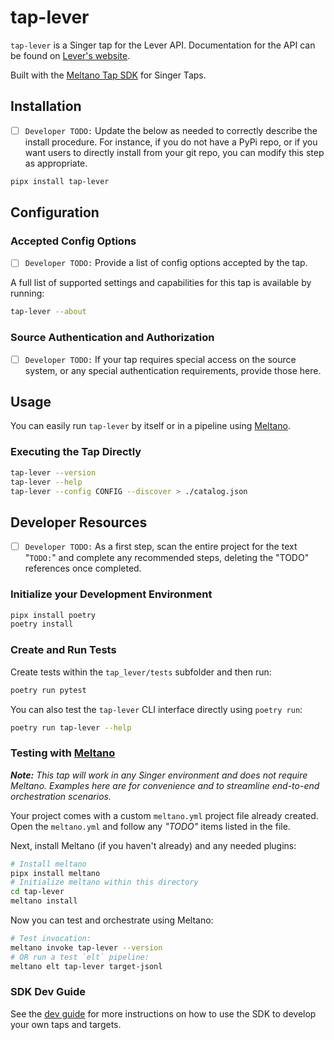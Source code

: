 # tap-lever

`tap-lever` is a Singer tap for the Lever API. Documentation for the API can be found on [Lever's website](https://hire.lever.co/developer/documentation).

Built with the [Meltano Tap SDK](https://sdk.meltano.com) for Singer Taps.

## Installation

- [ ] `Developer TODO:` Update the below as needed to correctly describe the install procedure. For instance, if you do not have a PyPi repo, or if you want users to directly install from your git repo, you can modify this step as appropriate.

```bash
pipx install tap-lever
```

## Configuration

### Accepted Config Options

- [ ] `Developer TODO:` Provide a list of config options accepted by the tap.

A full list of supported settings and capabilities for this
tap is available by running:

```bash
tap-lever --about
```

### Source Authentication and Authorization

- [ ] `Developer TODO:` If your tap requires special access on the source system, or any special authentication requirements, provide those here.

## Usage

You can easily run `tap-lever` by itself or in a pipeline using [Meltano](https://meltano.com/).

### Executing the Tap Directly

```bash
tap-lever --version
tap-lever --help
tap-lever --config CONFIG --discover > ./catalog.json
```

## Developer Resources

- [ ] `Developer TODO:` As a first step, scan the entire project for the text "`TODO:`" and complete any recommended steps, deleting the "TODO" references once completed.

### Initialize your Development Environment

```bash
pipx install poetry
poetry install
```

### Create and Run Tests

Create tests within the `tap_lever/tests` subfolder and
  then run:

```bash
poetry run pytest
```

You can also test the `tap-lever` CLI interface directly using `poetry run`:

```bash
poetry run tap-lever --help
```

### Testing with [Meltano](https://www.meltano.com)

_**Note:** This tap will work in any Singer environment and does not require Meltano.
Examples here are for convenience and to streamline end-to-end orchestration scenarios._

Your project comes with a custom `meltano.yml` project file already created. Open the `meltano.yml` and follow any _"TODO"_ items listed in
the file.

Next, install Meltano (if you haven't already) and any needed plugins:

```bash
# Install meltano
pipx install meltano
# Initialize meltano within this directory
cd tap-lever
meltano install
```

Now you can test and orchestrate using Meltano:

```bash
# Test invocation:
meltano invoke tap-lever --version
# OR run a test `elt` pipeline:
meltano elt tap-lever target-jsonl
```

### SDK Dev Guide

See the [dev guide](https://sdk.meltano.com/en/latest/dev_guide.html) for more instructions on how to use the SDK to 
develop your own taps and targets.
